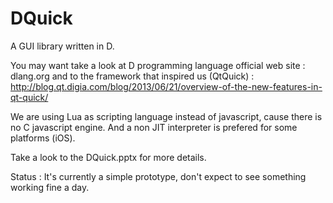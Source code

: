 DQuick
======

A GUI library written in D.

You may want take a look at D programming language official web site : dlang.org
and to the framework that inspired us (QtQuick) :
http://blog.qt.digia.com/blog/2013/06/21/overview-of-the-new-features-in-qt-quick/

We are using Lua as scripting language instead of javascript, cause there is no C javascript engine. And a non JIT
interpreter is prefered for some platforms (iOS).

Take a look to the DQuick.pptx for more details.

Status :
It's currently a simple prototype, don't expect to see something working fine a day.
